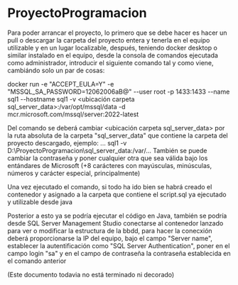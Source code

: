 # ProyectoProgramacion

Para poder arrancar el proyecto, lo primero que se debe hacer es hacer un pull o descargar la carpeta del proyecto entera y tenerla en el equipo utilizable y en un lugar localizable,
después, teniendo docker desktop o similar instalado en el equipo, desde la consola de comandos ejecutada como administrador,
introducir el siguiente comando tal y como viene, cambiándo solo un par de cosas:

docker run -e "ACCEPT_EULA=Y" -e "MSSQL_SA_PASSWORD=12062006aB@" --user root -p 1433:1433 --name sql1 --hostname sql1 -v <ubicación carpeta sql_server_data>:/var/opt/mssql/data -d mcr.microsoft.com/mssql/server:2022-latest

Del comando se deberá cambiar <ubicación carpeta sql_server_data> por la ruta absoluta de la carpeta "sql_server_data" que contiene la carpeta del proyecto descargado, ejemplo: ... sql1 -v D:\ProyectoProgramacion\sql_server_data:/var/...
También se puede cambiar la contraseña y poner cualquier otra que sea válida bajo los entándares de Microsoft (+8 carácteres con mayúsculas, minúsculas, números y carácter especial, principalmente)

Una vez ejecutado el comando, si todo ha ido bien se habrá creado el contenedor y asignado a la carpeta que contiene el script.sql ya ejecutado y utilizable desde java

Posterior a esto ya se podría ejecutar el código en Java, también se podría desde SQL Server Management Studio conectarse al contenedor lanzado para ver o modificar la estructura de la bbdd, para hacer la conecxión deberá
proporcionarse la IP del equipo, bajo el campo "Server name", establecer la autentificación como "SQL Server Authentication", poner en el campo login "sa" y en el campo de contraseña la contraseña establecida en el comando anterior

(Este documento todavia no está terminado ni decorado)